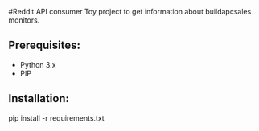 #Reddit API consumer
Toy project to get information about buildapcsales monitors.

## Prerequisites:
* Python 3.x
* PIP

## Installation:
pip install -r requirements.txt
